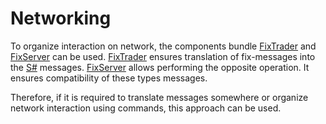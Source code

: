 # Networking

To organize interaction on network, the components bundle [FixTrader](../connectors/common/fix_protocol.md) and [FixServer](../connectors/common/fix_server.md) can be used. [FixTrader](../connectors/common/fix_protocol.md) ensures translation of fix\-messages into the [S\#](../../api.md) messages. [FixServer](../connectors/common/fix_server.md) allows performing the opposite operation. It ensures compatibility of these types messages. 

Therefore, if it is required to translate messages somewhere or organize network interaction using commands, this approach can be used.
